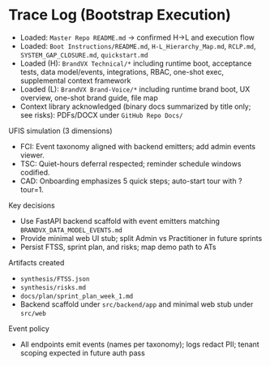 # Trace Log (Bootstrap Execution)

- Loaded: `Master Repo README.md` → confirmed H→L and execution flow
- Loaded: `Boot Instructions/README.md`, `H-L_Hierarchy_Map.md`, `RCLP.md`, `SYSTEM_GAP_CLOSURE.md`, `quickstart.md`
- Loaded (H): `BrandVX Technical/*` including runtime boot, acceptance tests, data model/events, integrations, RBAC, one-shot exec, supplemental context framework
- Loaded (L): `BrandVX Brand-Voice/*` including runtime brand boot, UX overview, one-shot brand guide, file map
- Context library acknowledged (binary docs summarized by title only; see risks): PDFs/DOCX under `GitHub Repo Docs/`

UFIS simulation (3 dimensions)
- FCI: Event taxonomy aligned with backend emitters; add admin events viewer.
- TSC: Quiet-hours deferral respected; reminder schedule windows codified.
- CAD: Onboarding emphasizes 5 quick steps; auto-start tour with ?tour=1.

Key decisions
- Use FastAPI backend scaffold with event emitters matching `BRANDVX_DATA_MODEL_EVENTS.md`
- Provide minimal web UI stub; split Admin vs Practitioner in future sprints
- Persist FTSS, sprint plan, and risks; map demo path to ATs

Artifacts created
- `synthesis/FTSS.json`
- `synthesis/risks.md`
- `docs/plan/sprint_plan_week_1.md`
- Backend scaffold under `src/backend/app` and minimal web stub under `src/web`

Event policy
- All endpoints emit events (names per taxonomy); logs redact PII; tenant scoping expected in future auth pass


